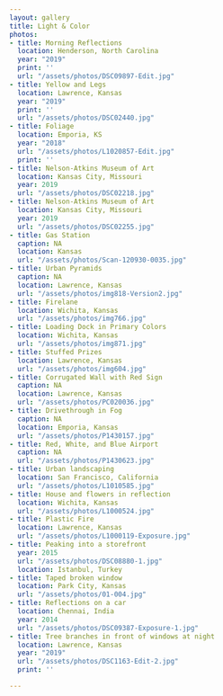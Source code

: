 ```yaml
---
layout: gallery
title: Light & Color
photos:
- title: Morning Reflections
  location: Henderson, North Carolina
  year: "2019"
  print: ''
  url: "/assets/photos/DSC09897-Edit.jpg"
- title: Yellow and Legs
  location: Lawrence, Kansas
  year: "2019"
  print: ''
  url: "/assets/photos/DSC02440.jpg"
- title: Foliage
  location: Emporia, KS
  year: "2018"
  url: "/assets/photos/L1020857-Edit.jpg"
  print: ''
- title: Nelson-Atkins Museum of Art
  location: Kansas City, Missouri
  year: 2019
  url: "/assets/photos/DSC02218.jpg"
- title: Nelson-Atkins Museum of Art
  location: Kansas City, Missouri
  year: 2019
  url: "/assets/photos/DSC02255.jpg"
- title: Gas Station
  caption: NA
  location: Kansas
  url: "/assets/photos/Scan-120930-0035.jpg"
- title: Urban Pyramids
  caption: NA
  location: Lawrence, Kansas
  url: "/assets/photos/img818-Version2.jpg"
- title: Firelane
  location: Wichita, Kansas
  url: "/assets/photos/img766.jpg"
- title: Loading Dock in Primary Colors
  location: Wichita, Kansas
  url: "/assets/photos/img871.jpg"
- title: Stuffed Prizes
  location: Lawrence, Kansas
  url: "/assets/photos/img604.jpg"
- title: Corrugated Wall with Red Sign
  caption: NA
  location: Lawrence, Kansas
  url: "/assets/photos/PC020036.jpg"
- title: Drivethrough in Fog
  caption: NA
  location: Emporia, Kansas
  url: "/assets/photos/P1430157.jpg"
- title: Red, White, and Blue Airport
  caption: NA
  url: "/assets/photos/P1430623.jpg"
- title: Urban landscaping
  location: San Francisco, California
  url: "/assets/photos/L1010585.jpg"
- title: House and flowers in reflection
  location: Wichita, Kansas
  url: "/assets/photos/L1000524.jpg"
- title: Plastic Fire
  location: Lawrence, Kansas
  url: "/assets/photos/L1000119-Exposure.jpg"
- title: Peaking into a storefront
  year: 2015
  url: "/assets/photos/DSC08880-1.jpg"
  location: Istanbul, Turkey
- title: Taped broken window
  location: Park City, Kansas
  url: "/assets/photos/01-004.jpg"
- title: Reflections on a car
  location: Chennai, India
  year: 2014
  url: "/assets/photos/DSC09387-Exposure-1.jpg"
- title: Tree branches in front of windows at night
  location: Lawrence, Kansas
  year: "2019"
  url: "/assets/photos/DSC1163-Edit-2.jpg"
  print: ''

---
```

